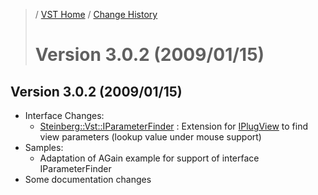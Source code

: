 >/ [VST Home](../) / [Change History](./Index.md)
>
># Version 3.0.2 (2009/01/15)

## Version 3.0.2 (2009/01/15)

- Interface Changes:
  - [Steinberg::Vst::IParameterFinder](https://steinbergmedia.github.io/vst3_doc/vstinterfaces/classSteinberg_1_1Vst_1_1IParameterFinder.html) : Extension for [IPlugView](https://steinbergmedia.github.io/vst3_doc/base/classSteinberg_1_1IPlugView.html) to find view parameters (lookup value under mouse support)
- Samples:
  - Adaptation of AGain example for support of interface IParameterFinder
- Some documentation changes

